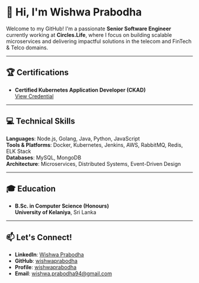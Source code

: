 # 👋 Hi, I'm Wishwa Prabodha

Welcome to my GitHub! I'm a passionate **Senior Software Engineer** currently working at **Circles.Life**, where I focus on building scalable microservices and delivering impactful solutions in the telecom and FinTech & Telco domains.

---

## 🏆 Certifications

- **Certified Kubernetes Application Developer (CKAD)**  
  [View Credential](https://ti-user-certificates.s3.amazonaws.com/e0df7fbf-a057-42af-8a1f-590912be5460/522a9a2e-664f-4fc1-a9ab-e709c398e40d-dompegamage-wishwa-prabodha-wijeratne-99555add-9882-4e3f-85f1-e59e235eceb1-certificate.pdf)

---

## 💻 Technical Skills

**Languages**: Node.js, Golang, Java, Python, JavaScript  
**Tools & Platforms**: Docker, Kubernetes, Jenkins, AWS, RabbitMQ, Redis, ELK Stack  
**Databases**: MySQL, MongoDB  
**Architecture**: Microservices, Distributed Systems, Event-Driven Design  

---

## 🎓 Education

- **B.Sc. in Computer Science (Honours)**  
  **University of Kelaniya**, Sri Lanka  

---

## 📫 Let's Connect!

- **LinkedIn**: [Wishwa Prabodha](https://linkedin.com/in/wishwaprabodha)  
- **GitHub**: [wishwaprabodha](https://github.com/wishwaprabodha)
- **Profile**: [wishwaprabodha](https://wishwaprabodha.github.io)  
- **Email**: wishwa.prabodha94@gmail.com
  
